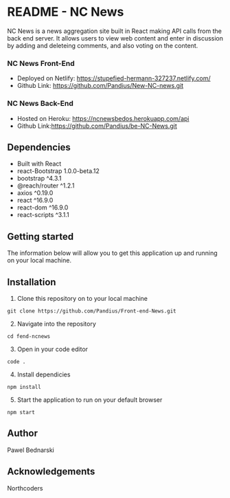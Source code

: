 # README - NC News

NC News is a news aggregation site built in React making API calls from the back end server.  It allows users to view web content and enter in discussion by adding and deleteing comments, and also voting on the content.

### NC News Front-End

* Deployed on Netlify: https://stupefied-hermann-327237.netlify.com/
* Github Link: https://github.com/Pandius/New-NC-news.git

### NC News Back-End
* Hosted on Heroku: https://ncnewsbedos.herokuapp.com/api
* Github Link:https://github.com/Pandius/be-NC-News.git

## Dependencies

* Built with React
* react-Bootstrap 1.0.0-beta.12
* bootstrap ^4.3.1
* @reach/router ^1.2.1
* axios ^0.19.0
* react ^16.9.0
* react-dom ^16.9.0
* react-scripts  ^3.1.1

## Getting started

The information below will allow you to get this application up and running on your local machine.

## Installation

1. Clone this repository on to your local machine
```
git clone https://github.com/Pandius/Front-end-News.git
```

2. Navigate into the repository
```
cd fend-ncnews
```

3. Open in your code editor
```
code .
```

4. Install dependicies
```
npm install
```

5. Start the application to run on your default browser
```
npm start
```
## Author
Pawel Bednarski

## Acknowledgements
Northcoders